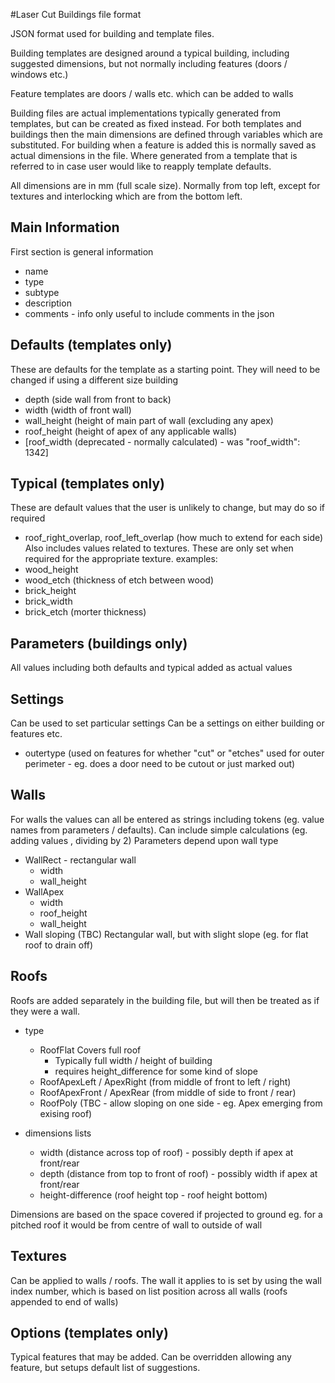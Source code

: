 #Laser Cut Buildings file format

JSON format used for building and template files.

Building templates are designed around a typical building, including suggested dimensions, but not normally including features (doors / windows etc.)

Feature templates are doors / walls etc. which can be added to walls 

Building files are actual implementations typically generated from templates, but can be created as fixed instead. For both templates and buildings then the main dimensions are defined through variables which are substituted. For building when a feature is added this is normally saved as actual dimensions in the file. Where generated from a template that is referred to in case user would like to reapply template defaults.

All dimensions are in mm (full scale size). Normally from top left, except for textures and interlocking which are from the bottom left.



## Main Information
First section is general information 
* name
* type
* subtype
* description
* comments - info only useful to include comments in the json

## Defaults (templates only)
These are defaults for the template as a starting point. They will need to be changed if using a different size building
* depth (side wall from front to back)
* width (width of front wall)
* wall_height (height of main part of wall (excluding any apex)
* roof_height (height of apex of any applicable walls)
* [roof_width (deprecated - normally calculated) - was "roof_width": 1342]

## Typical (templates only)
These are default values that the user is unlikely to change, but may do so if required
* roof_right_overlap, roof_left_overlap (how much to extend for each side)
Also includes values related to textures. These are only set when required for the appropriate texture. examples:
* wood_height
* wood_etch (thickness of etch between wood)
* brick_height 
* brick_width
* brick_etch (morter thickness)

## Parameters (buildings only)
All values including both defaults and typical
added as actual values

## Settings
Can be used to set particular settings
Can be a settings on either building or features etc.
* outertype (used on features for whether "cut" or "etches" used for outer perimeter - eg. does a door need to be cutout or just marked out)


## Walls 

For walls the values can all be entered as strings including tokens (eg. value names from parameters / defaults). Can include simple calculations (eg. adding values , dividing by 2)
Parameters depend upon wall type
* WallRect - rectangular wall
    * width
    * wall_height
* WallApex
    * width
    * roof_height
    * wall_height
* Wall sloping (TBC) Rectangular wall, but with slight slope (eg. for flat roof to drain off)


## Roofs

Roofs are added separately in the building file, but will then be treated as if they were a wall.

* type
    * RoofFlat Covers full roof
        * Typically full width / height of building
        * requires height_difference for some kind of slope 
    * RoofApexLeft / ApexRight (from middle of front to left / right)
    * RoofApexFront / ApexRear (from middle of side to front / rear)
    * RoofPoly (TBC - allow sloping on one side - eg. Apex emerging from exising roof)

* dimensions lists
    * width (distance across top of roof) - possibly depth if apex at front/rear
    * depth (distance from top to front of roof) - possibly width if apex at front/rear
    * height-difference (roof height top - roof height bottom)
    
Dimensions are based on the space covered if projected to ground
eg. for a pitched roof it would be from centre of wall to outside of wall


## Textures 
Can be applied to walls / roofs. The wall it applies to is set by using the wall index number, which is based on list position across all walls (roofs appended to end of walls)


## Options (templates only)

Typical features that may be added. Can be overridden allowing any feature, but setups default list of suggestions.

